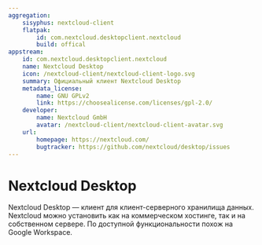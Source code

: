 ```yaml
---
aggregation:
    sisyphus: nextcloud-client
    flatpak: 
        id: com.nextcloud.desktopclient.nextcloud
        build: offical
appstream:
    id: com.nextcloud.desktopclient.nextcloud
    name: Nextcloud Desktop
    icon: /nextcloud-client/nextcloud-client-logo.svg
    summary: Официальный клиент Nextcloud Desktop
    metadata_license:
        name: GNU GPLv2
        link: https://choosealicense.com/licenses/gpl-2.0/
    developer:
        name: Nextcloud GmbH
        avatar: /nextcloud-client/nextcloud-client-avatar.svg
    url: 
        homepage: https://nextcloud.com/
        bugtracker: https://github.com/nextcloud/desktop/issues
---
```




# Nextcloud Desktop

Nextcloud Desktop — клиент для клиент-серверного хранилища данных. Nextcloud можно установить как на коммерческом хостинге, так и на собственном сервере. По доступной функциональности похож на Google Workspace.  

<!--@include: @apps/_parts/install/content-repo.md-->
<!--@include: @apps/_parts/install/content-flatpak.md-->